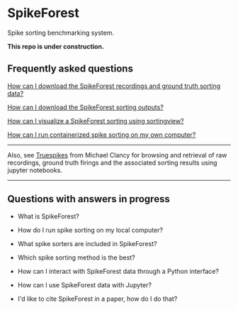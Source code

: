 # SpikeForest

Spike sorting benchmarking system.

**This repo is under construction.**

## Frequently asked questions

[How can I download the SpikeForest recordings and ground truth sorting data?](./doc/download-spikeforest-data.md)

[How can I download the SpikeForest sorting outputs?](./doc/download-spikeforest-sorting-outputs.md)

[How can I visualize a SpikeForest sorting using sortingview?](./doc/sortingview.md)

[How can I run containerized spike sorting on my own computer?](./doc/spike-sorting.md)

---

Also, see [Truespikes](https://github.com/michaeljohnclancy/truespikes) from Michael Clancy for browsing and retrieval of raw recordings, ground truth firings and the associated sorting results using jupyter notebooks.

---

## Questions with answers in progress

* What is SpikeForest?

* How do I run spike sorting on my local computer?

* What spike sorters are included in SpikeForest?

* Which spike sorting method is the best?

* How can I interact with SpikeForest data through a Python interface?

* How can I use SpikeForest data with Jupyter?

* I'd like to cite SpikeForest in a paper, how do I do that?
